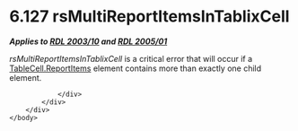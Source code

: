 <html dir="LTR" xmlns:mshelp="http://msdn.microsoft.com/mshelp" xmlns:ddue="http://ddue.schemas.microsoft.com/authoring/2003/5" xmlns:xlink="http://www.w3.org/1999/xlink" xmlns:tool="http://www.microsoft.com/tooltip">
    <head>
        <meta http-equiv="Content-Type" content="text/html; CHARSET=utf-8"></meta>
        <meta name="save" content="history"></meta>
        <title>6.127 rsMultiReportItemsInTablixCell</title>
        <xml>
            <mshelp:toctitle title="6.127 rsMultiReportItemsInTablixCell"></mshelp:toctitle>
            <mshelp:rltitle title="[MS-RDL]: rsMultiReportItemsInTablixCell"></mshelp:rltitle>
            <mshelp:keyword index="A" term="0fb29a20-fe64-4d7b-8188-454f08e6f085"></mshelp:keyword>
            <mshelp:attr name="DCSext.ContentType" value="open specification"></mshelp:attr>
            <mshelp:attr name="AssetID" value="0fb29a20-fe64-4d7b-8188-454f08e6f085"></mshelp:attr>
            <mshelp:attr name="TopicType" value="kbRef"></mshelp:attr>
            <mshelp:attr name="DCSext.Title" value="[MS-RDL]: rsMultiReportItemsInTablixCell" />
        </xml>
    </head>
    <body>
        <div id="header">
            <h1 class="heading">6.127 rsMultiReportItemsInTablixCell</h1>
        </div>
        <div id="mainSection">
            <div id="mainBody">
                <div id="allHistory" class="saveHistory"></div>
                <div id="sectionSection0" class="section" name="collapseableSection">
                    

<p><b><i>Applies to </i></b><a href="a7e2ad00-07c8-4f6d-80ab-3ad55df7b233.htm"><b><i>RDL 2003/10</i></b></a><b><i>
and </i></b><a href="3ebe2912-4958-4832-b391-cad1f5e13338.htm"><b><i>RDL 2005/01</i></b></a></p>

<p><i>rsMultiReportItemsInTablixCell</i> is a critical error
that will occur if a <a href="3a75ed5b-90dd-477d-a894-552461a0f493.htm">TableCell.ReportItems</a>
element contains more than exactly one child element.</p>


                </div>
            </div>
        </div>
    </body>
</html>